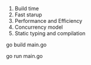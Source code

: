 1. Build time
2. Fast starup
3. Performance and Efficiency
4. Concurrency model
5. Static typing and compilation

go build main.go

go run main.go

